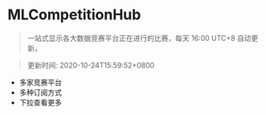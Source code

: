 # MLCompetitionHub

> 一站式显示各大数据竞赛平台正在进行的比赛，每天 16:00 UTC+8 自动更新。
  
> 更新时间: 2020-10-24T15:59:52+0800 

* 多家竞赛平台
* 多种订阅方式
* 下拉查看更多